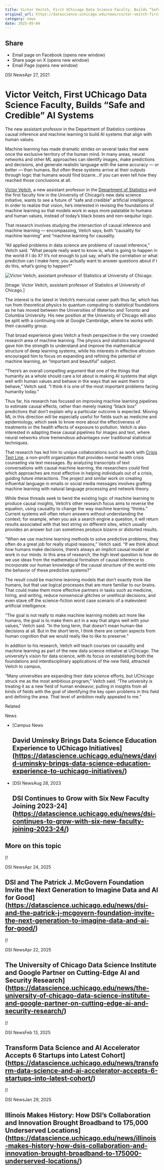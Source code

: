```yaml
---
title: Victor Veitch, First UChicago Data Science Faculty, Builds “Safe and Credible” AI Systems – DSI
original_url: https://datascience.uchicago.edu/news/victor-veitch-first-uchicago-data-science-faculty-builds-safe-and-credible-ai-systems
category: news
date: 2025-05-04
---
```


## Share

* Email page on Facebook (opens new window)
* Share page on X (opens new window)
* Email Page (opens new window)

<!-- Table-like structure detected -->

DSI NewsApr 27, 2021

# Victor Veitch, First UChicago Data Science Faculty, Builds “Safe and Credible” AI Systems

The new assistant professor in the Department of Statistics combines causal inference and machine learning to build AI systems that align with human values.

Machine learning has made dramatic strides on several tasks that were once the exclusive territory of the human mind. In many areas, neural networks and other ML approaches can identify images, make predictions and decisions, and generate realistic language with the same accuracy — or better — than humans. But often these systems arrive at their outputs through logic that humans would find bizarre…if you can even tell how they reached those conclusions at all.

[Victor Veitch](http://victorveitch.com/), a new assistant professor in the [Department of Statistics](https://stat.uchicago.edu/) and the first faculty hire in the University of Chicago’s new data science initiative, wants to see a future of “safe and credible” artificial intelligence. In order to realize that vision, he’s interested in revising the foundations of machine learning so that models work in ways more palatable to humans and human values, instead of today’s black boxes and non-sequitur logic.

That research involves studying the intersection of causal inference and machine learning — encompassing, Veitch says, both “causality for machine learning” and “machine learning for causality.

“All applied problems in data science are problems of causal inference,” Veitch said. “What people really want to know is, what is going to happen in the world if I do X? It’s not enough to just say, what’s the correlation or what prediction can I make here; you actually want to answer questions about if I do this, what’s going to happen?”

![Victor Veitch, assistant professor of Statistics at University of Chicago.](/wp-content/uploads/2021/04/veitch-900-600x400.jpeg)

[Image: Victor Veitch, assistant professor of Statistics at University of Chicago.]

The interest is the latest in Veitch’s mercurial career path thus far, which has run from theoretical physics to quantum computing to statistical foundations as he has moved between the Universities of Waterloo and Toronto and Columbia University. His new position at the University of Chicago will also be split with a continuing role at Google Cambridge, where he works with their causality group.

That broad experience gives Veitch a fresh perspective in the very crowded research area of machine learning. The physics and statistics background gave him the strength to understand and improve the mathematical structure of deep learning systems, while his interests in effective altruism encouraged him to focus on expanding and refining the potential of machine learning, an “important and beautiful” subject.

“There’s an overall compelling argument that one of the things that humanity as a whole should care a lot about is making AI systems that align well with human values and behave in the ways that we want them to behave,” Veitch said. “I think it is one of the most important problems facing humanity today.”

Thus far, his research has focused on improving machine learning pipelines to estimate causal effects, rather than merely making “black box” predictions that don’t explain why a particular outcome is expected. Moving ML in this direction will be especially useful for fields such as medicine and epidemiology, which seek to know more about the effectiveness of treatments or the health effects of exposure to pollution. Veitch is also interested in adapting these causal pipelines for images and text, where neural networks show tremendous advantages over traditional statistical techniques.

That research has led him to unique collaborations such as work with [Crisis Text Line](https://www.crisistextline.org/), a non-profit organization that provides mental health crisis counseling via text messages. By analyzing transcripts of text conversations with causal machine learning, the researchers could find which approaches are most effective in helping individuals out of a crisis, guiding future interactions. The project and similar work on creating influential language in emails or social media messages involves grafting machine learning with natural language processing and network theory.

While these threads seek to bend the existing logic of machine learning to produce causal insights, Veitch’s other research focus aims to reverse the equation, using causality to change the way machine learning “thinks.” Current systems will often return answers without understanding the context; for example, when you ask a search engine a question, it will return results associated with that text string on different sites, which usually provides an answer but can sometimes produce bizarre or distorted results.

“When we use machine learning methods to solve predictive problems, they often do a great job for really stupid reasons,” Veitch said. “If we think about how humans make decisions, there’s always an implicit causal model at work in our minds. In this area of research, the high level question is how do we use ideas from the mathematical formalism of causal inference to incorporate our human knowledge of the causal structure of the world into the behavior of these predictive systems?”

The result could be machine learning models that don’t exactly think like humans, but that use logical processes that are more familiar to our brains. That could make them more effective partners in tasks such as medicine, hiring, and writing, reduce nonsensical glitches or unethical decisions, and even stave off the science-fiction worst case scenario of a malevolent artificial intelligence.

“The goal is not really to make machine learning models act more like humans, the goal is to make them act in a way that aligns well with your values,” Veitch said. “In the long term, that doesn’t mean human-like decisions at all. But in the short term, I think there are certain aspects from human cognition that we would really like to like to preserve.”

In addition to his research, Veitch will teach courses on causality and machine learning as part of the new data science initiative at UChicago. The university’s vision for data science, with its focus on establishing both the foundations and interdisciplinary applications of the new field, attracted Veitch to campus,

“Many universities are expanding their data science efforts, but UChicago struck me as the most ambitious program,” Veitch said. “The university is treating it as a new field of human endeavor, pulling in insights from all kinds of fields with the goal of identifying the key open problems in this field and defining the area. That level of ambition really appealed to me.”

Related

News

* [Campus News

  ## David Uminsky Brings Data Science Education Experience to UChicago Initiatives](https://datascience.uchicago.edu/news/david-uminsky-brings-data-science-education-experience-to-uchicago-initiatives/)
* [DSI NewsAug 28, 2023

  ## DSI Continues to Grow with Six New Faculty Joining 2023-24](https://datascience.uchicago.edu/news/dsi-continues-to-grow-with-six-new-faculty-joining-2023-24/)

## More on this topic

[!

DSI NewsApr 24, 2025

## DSI and The Patrick J. McGovern Foundation Invite the Next Generation to Imagine Data and AI for Good](https://datascience.uchicago.edu/news/dsi-and-the-patrick-j-mcgovern-foundation-invite-the-next-generation-to-imagine-data-and-ai-for-good/)
[!

DSI NewsApr 22, 2025

## The University of Chicago Data Science Institute and Google Partner on Cutting-Edge AI and Security Research](https://datascience.uchicago.edu/news/the-university-of-chicago-data-science-institute-and-google-partner-on-cutting-edge-ai-and-security-research/)
[!

DSI NewsFeb 13, 2025

## Transform Data Science and AI Accelerator Accepts 6 Startups into Latest Cohort](https://datascience.uchicago.edu/news/transform-data-science-and-ai-accelerator-accepts-6-startups-into-latest-cohort/)
[!

DSI NewsJan 29, 2025

## Illinois Makes History: How DSI’s Collaboration and Innovation Brought Broadband to 175,000 Underserved Locations](https://datascience.uchicago.edu/news/illinois-makes-history-how-dsis-collaboration-and-innovation-brought-broadband-to-175000-underserved-locations/)